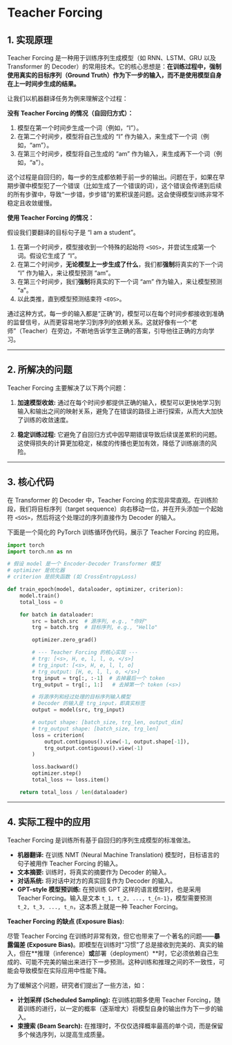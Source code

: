 # Teacher Forcing

## 1. 实现原理

Teacher Forcing 是一种用于训练序列生成模型（如 RNN、LSTM、GRU 以及 Transformer 的 Decoder）的常用技术。它的核心思想是：**在训练过程中，强制使用真实的目标序列（Ground Truth）作为下一步的输入，而不是使用模型自身在上一时间步生成的结果。**

让我们以机器翻译任务为例来理解这个过程：

**没有 Teacher Forcing 的情况（自回归方式）：**

1.  模型在第一个时间步生成一个词（例如，“I”）。
2.  在第二个时间步，模型将自己生成的 “I” 作为输入，来生成下一个词（例如，“am”）。
3.  在第三个时间步，模型将自己生成的 “am” 作为输入，来生成再下一个词（例如，“a”）。

这个过程是自回归的，每一步的生成都依赖于前一步的输出。问题在于，如果在早期步骤中模型犯了一个错误（比如生成了一个错误的词），这个错误会传递到后续的所有步骤中，导致“一步错，步步错”的累积误差问题。这会使得模型训练非常不稳定且收敛缓慢。

**使用 Teacher Forcing 的情况：**

假设我们要翻译的目标句子是 “I am a student”。

1.  在第一个时间步，模型接收到一个特殊的起始符 `<SOS>`，并尝试生成第一个词。假设它生成了 “I”。
2.  在第二个时间步，**无论模型上一步生成了什么**，我们都**强制**将真实的下一个词 “I” 作为输入，来让模型预测 “am”。
3.  在第三个时间步，我们**强制**将真实的下一个词 “am” 作为输入，来让模型预测 “a”。
4.  以此类推，直到模型预测结束符 `<EOS>`。

通过这种方式，每一步的输入都是“正确”的，模型可以在每个时间步都接收到准确的监督信号，从而更容易地学习到序列的依赖关系。这就好像有一个“老师”（Teacher）在旁边，不断地告诉学生正确的答案，引导他往正确的方向学习。

---

## 2. 所解决的问题

Teacher Forcing 主要解决了以下两个问题：

1.  **加速模型收敛:** 通过在每个时间步都提供正确的输入，模型可以更快地学习到输入和输出之间的映射关系，避免了在错误的路径上进行探索，从而大大加快了训练的收敛速度。

2.  **稳定训练过程:** 它避免了自回归方式中因早期错误导致后续误差累积的问题。这使得损失的计算更加稳定，梯度的传播也更加有效，降低了训练崩溃的风险。

---

## 3. 核心代码

在 Transformer 的 Decoder 中，Teacher Forcing 的实现非常直观。在训练阶段，我们将目标序列（target sequence）向右移动一位，并在开头添加一个起始符 `<SOS>`，然后将这个处理过的序列直接作为 Decoder 的输入。

下面是一个简化的 PyTorch 训练循环伪代码，展示了 Teacher Forcing 的应用。

```python
import torch
import torch.nn as nn

# 假设 model 是一个 Encoder-Decoder Transformer 模型
# optimizer 是优化器
# criterion 是损失函数 (如 CrossEntropyLoss)

def train_epoch(model, dataloader, optimizer, criterion):
    model.train()
    total_loss = 0

    for batch in dataloader:
        src = batch.src  # 源序列, e.g., "你好"
        trg = batch.trg  # 目标序列, e.g., "Hello"

        optimizer.zero_grad()

        # --- Teacher Forcing 的核心实现 ---
        # trg: [<s>, H, e, l, l, o, </s>]
        # trg_input: [<s>, H, e, l, l, o]
        # trg_output: [H, e, l, l, o, </s>]
        trg_input = trg[:, :-1]  # 去掉最后一个 token
        trg_output = trg[:, 1:]   # 去掉第一个 token (<s>)

        # 将源序列和经过处理的目标序列输入模型
        # Decoder 的输入是 trg_input，即真实标签
        output = model(src, trg_input)

        # output shape: [batch_size, trg_len, output_dim]
        # trg_output shape: [batch_size, trg_len]
        loss = criterion(
            output.contiguous().view(-1, output.shape[-1]),
            trg_output.contiguous().view(-1)
        )

        loss.backward()
        optimizer.step()
        total_loss += loss.item()

    return total_loss / len(dataloader)

```

---

## 4. 实际工程中的应用

Teacher Forcing 是训练所有基于自回归的序列生成模型的标准做法。

*   **机器翻译:** 在训练 NMT (Neural Machine Translation) 模型时，目标语言的句子被用作 Teacher Forcing 的输入。
*   **文本摘要:** 训练时，将真实的摘要作为 Decoder 的输入。
*   **对话系统:** 将对话中对方的真实回复作为 Decoder 的输入。
*   **GPT-style 模型预训练:** 在预训练 GPT 这样的语言模型时，也是采用 Teacher Forcing。输入是文本 `t_1, t_2, ..., t_{n-1}`，模型需要预测 `t_2, t_3, ..., t_n`，这本质上就是一种 Teacher Forcing。

**Teacher Forcing 的缺点 (Exposure Bias):**

尽管 Teacher Forcing 在训练时非常有效，但它也带来了一个著名的问题——**暴露偏差 (Exposure Bias)**。即模型在训练时“习惯”了总是接收到完美的、真实的输入，但在**推理（inference）**或**部署（deployment）**时，它必须依赖自己生成的、可能不完美的输出来进行下一步预测。这种训练和推理之间的不一致性，可能会导致模型在实际应用中性能下降。

为了缓解这个问题，研究者们提出了一些方法，如：
*   **计划采样 (Scheduled Sampling):** 在训练初期多使用 Teacher Forcing，随着训练的进行，以一定的概率（逐渐增大）将模型自身的输出作为下一步的输入。
*   **束搜索 (Beam Search):** 在推理时，不仅仅选择概率最高的单个词，而是保留多个候选序列，以提高生成质量。
